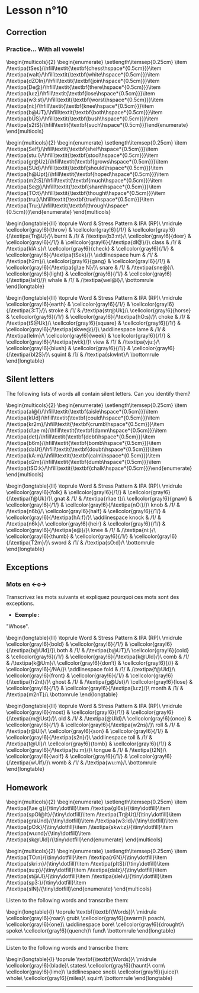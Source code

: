 # Lesson n°10



## Correction

### Practice... With all vowels!

\begin{multicols}{2}
\begin{enumerate}
\setlength\itemsep{0.25cm}
\item /\textipa{tSes}/\hfill\textit{\textbf{chess\hspace*{0.5cm}}}\item /\textipa{waIt}/\hfill\textit{\textbf{white\hspace*{0.5cm}}}\item /\textipa{dZOIn}/\hfill\textit{\textbf{join\hspace*{0.5cm}}}\item /\textipa{De@}/\hfill\textit{\textbf{there\hspace*{0.5cm}}}\item /\textipa{lu:z}/\hfill\textit{\textbf{lose\hspace*{0.5cm}}}\item /\textipa{w3:st}/\hfill\textit{\textbf{worst\hspace*{0.5cm}}}\item /\textipa{ni:}/\hfill\textit{\textbf{knee\hspace*{0.5cm}}}\item /\textipa{b@UT}/\hfill\textit{\textbf{both\hspace*{0.5cm}}}\item /\textipa{bUS}/\hfill\textit{\textbf{bush\hspace*{0.5cm}}}\item /\textipa{s2tS}/\hfill\textit{\textbf{such\hspace*{0.5cm}}}\end{enumerate}
\end{multicols}

\begin{multicols}{2}
\begin{enumerate}
\setlength\itemsep{0.25cm}
\item /\textipa{Self}/\hfill\textit{\textbf{shelf\hspace*{0.5cm}}}\item /\textipa{stu:l}/\hfill\textit{\textbf{stool\hspace*{0.5cm}}}\item /\textipa{gr@Uz}/\hfill\textit{\textbf{grows\hspace*{0.5cm}}}\item /\textipa{SUd}/\hfill\textit{\textbf{should\hspace*{0.5cm}}}\item /\textipa{h@Upt}/\hfill\textit{\textbf{hoped\hspace*{0.5cm}}}\item /\textipa{m2tS}/\hfill\textit{\textbf{much\hspace*{0.5cm}}}\item /\textipa{Se@}/\hfill\textit{\textbf{share\hspace*{0.5cm}}}\item /\textipa{TO:t}/\hfill\textit{\textbf{thought\hspace*{0.5cm}}}\item /\textipa{tru:}/\hfill\textit{\textbf{true\hspace*{0.5cm}}}\item /\textipa{Tru:}/\hfill\textit{\textbf{through\hspace*{0.5cm}}}\end{enumerate}
\end{multicols}


\begin{longtable}{lll}
\toprule
Word & Stress Pattern & IPA (RP)\\
\midrule
\cellcolor{gray!6}{throw} & \cellcolor{gray!6}{/1/} & \cellcolor{gray!6}{/\textipa{Tr@U}/}\\
burnt & /1/ & /\textipa{b3:nt}/\\
\cellcolor{gray!6}{deer} & \cellcolor{gray!6}{/1/} & \cellcolor{gray!6}{/\textipa{dI@}/}\\
class & /1/ & /\textipa{klA:s}/\\
\cellcolor{gray!6}{check} & \cellcolor{gray!6}{/1/} & \cellcolor{gray!6}{/\textipa{tSek}/}\\
\addlinespace
hum & /1/ & /\textipa{h2m}/\\
\cellcolor{gray!6}{gang} & \cellcolor{gray!6}{/1/} & \cellcolor{gray!6}{/\textipa{g\ae N}/}\\
snare & /1/ & /\textipa{sne@}/\\
\cellcolor{gray!6}{light} & \cellcolor{gray!6}{/1/} & \cellcolor{gray!6}{/\textipa{laIt}/}\\
whale & /1/ & /\textipa{weI@l}/\\
\bottomrule
\end{longtable}


\begin{longtable}{lll}
\toprule
Word & Stress Pattern & IPA (RP)\\
\midrule
\cellcolor{gray!6}{earth} & \cellcolor{gray!6}{/1/} & \cellcolor{gray!6}{/\textipa{3:T}/}\\
stroke & /1/ & /\textipa{str@Uk}/\\
\cellcolor{gray!6}{horse} & \cellcolor{gray!6}{/1/} & \cellcolor{gray!6}{/\textipa{hO:s}/}\\
choke & /1/ & /\textipa{tS@Uk}/\\
\cellcolor{gray!6}{square} & \cellcolor{gray!6}{/1/} & \cellcolor{gray!6}{/\textipa{skwe@}/}\\
\addlinespace
lame & /1/ & /\textipa{leIm}/\\
\cellcolor{gray!6}{week} & \cellcolor{gray!6}{/1/} & \cellcolor{gray!6}{/\textipa{wi:k}/}\\
view & /1/ & /\textipa{vju:}/\\
\cellcolor{gray!6}{blush} & \cellcolor{gray!6}{/1/} & \cellcolor{gray!6}{/\textipa{bl2S}/}\\
squint & /1/ & /\textipa{skwInt}/\\
\bottomrule
\end{longtable}

## Silent letters

The following lists of words all contain silent letters. Can you identify them?

\begin{multicols}{2}
\begin{enumerate}
\setlength\itemsep{0.25cm}
\item /\textipa{aI@l}/\hfill\textit{\textbf{aisle\hspace*{0.5cm}}}\item /\textipa{kUd}/\hfill\textit{\textbf{could\hspace*{0.5cm}}}\item /\textipa{kr2m}/\hfill\textit{\textbf{crumb\hspace*{0.5cm}}}\item /\textipa{d\ae m}/\hfill\textit{\textbf{damn\hspace*{0.5cm}}}\item /\textipa{det}/\hfill\textit{\textbf{debt\hspace*{0.5cm}}}\item /\textipa{b6m}/\hfill\textit{\textbf{bomb\hspace*{0.5cm}}}\item /\textipa{daUt}/\hfill\textit{\textbf{doubt\hspace*{0.5cm}}}\item /\textipa{kA:m}/\hfill\textit{\textbf{calm\hspace*{0.5cm}}}\item /\textipa{d2m}/\hfill\textit{\textbf{dumb\hspace*{0.5cm}}}\item /\textipa{tSO:k}/\hfill\textit{\textbf{chalk\hspace*{0.5cm}}}\end{enumerate}
\end{multicols}


\begin{longtable}{lll}
\toprule
Word & Stress Pattern & IPA (RP)\\
\midrule
\cellcolor{gray!6}{folk} & \cellcolor{gray!6}{/1/} & \cellcolor{gray!6}{/\textipa{f@Uk}/}\\
gnat & /1/ & /\textipa{n\ae t}/\\
\cellcolor{gray!6}{gnaw} & \cellcolor{gray!6}{/1/} & \cellcolor{gray!6}{/\textipa{nO:}/}\\
knob & /1/ & /\textipa{n6b}/\\
\cellcolor{gray!6}{half} & \cellcolor{gray!6}{/1/} & \cellcolor{gray!6}{/\textipa{hA:f}/}\\
\addlinespace
knock & /1/ & /\textipa{n6k}/\\
\cellcolor{gray!6}{heir} & \cellcolor{gray!6}{/1/} & \cellcolor{gray!6}{/\textipa{e@}/}\\
knee & /1/ & /\textipa{ni:}/\\
\cellcolor{gray!6}{thumb} & \cellcolor{gray!6}{/1/} & \cellcolor{gray!6}{/\textipa{T2m}/}\\
sword & /1/ & /\textipa{sO:d}/\\
\bottomrule
\end{longtable}

## Exceptions

### Mots en <-o->

Transcrivez les mots suivants et expliquez pourquoi ces mots sont des exceptions.

* **Exemple :**

"Whose".


\begin{longtable}{lll}
\toprule
Word & Stress Pattern & IPA (RP)\\
\midrule
\cellcolor{gray!6}{bold} & \cellcolor{gray!6}{/1/} & \cellcolor{gray!6}{/\textipa{b@Uld}/}\\
both & /1/ & /\textipa{b@UT}/\\
\cellcolor{gray!6}{cold} & \cellcolor{gray!6}{/1/} & \cellcolor{gray!6}{/\textipa{k@Uld}/}\\
comb & /1/ & /\textipa{k@Um}/\\
\cellcolor{gray!6}{don’t} & \cellcolor{gray!6}{//} & \cellcolor{gray!6}{/NA/}\\
\addlinespace
fold & /1/ & /\textipa{f@Uld}/\\
\cellcolor{gray!6}{front} & \cellcolor{gray!6}{/1/} & \cellcolor{gray!6}{/\textipa{fr2nt}/}\\
ghost & /1/ & /\textipa{g@Ust}/\\
\cellcolor{gray!6}{lose} & \cellcolor{gray!6}{/1/} & \cellcolor{gray!6}{/\textipa{lu:z}/}\\
month & /1/ & /\textipa{m2nT}/\\
\bottomrule
\end{longtable}


\begin{longtable}{lll}
\toprule
Word & Stress Pattern & IPA (RP)\\
\midrule
\cellcolor{gray!6}{most} & \cellcolor{gray!6}{/1/} & \cellcolor{gray!6}{/\textipa{m@Ust}/}\\
old & /1/ & /\textipa{@Uld}/\\
\cellcolor{gray!6}{once} & \cellcolor{gray!6}{/1/} & \cellcolor{gray!6}{/\textipa{w2ns}/}\\
roll & /1/ & /\textipa{r@Ul}/\\
\cellcolor{gray!6}{son} & \cellcolor{gray!6}{/1/} & \cellcolor{gray!6}{/\textipa{s2n}/}\\
\addlinespace
toll & /1/ & /\textipa{t@Ul}/\\
\cellcolor{gray!6}{tomb} & \cellcolor{gray!6}{/1/} & \cellcolor{gray!6}{/\textipa{tu:m}/}\\
tongue & /1/ & /\textipa{t2N}/\\
\cellcolor{gray!6}{wolf} & \cellcolor{gray!6}{/1/} & \cellcolor{gray!6}{/\textipa{wUlf}/}\\
womb & /1/ & /\textipa{wu:m}/\\
\bottomrule
\end{longtable}

## Homework

\begin{multicols}{2}
\begin{enumerate}
\setlength\itemsep{0.25cm}
\item /\textipa{l\ae g}/{\tiny\dotfill}\item /\textipa{gl6s}/{\tiny\dotfill}\item /\textipa{spOI@lt}/{\tiny\dotfill}\item /\textipa{Tr@Ut}/{\tiny\dotfill}\item /\textipa{graUnd}/{\tiny\dotfill}\item /\textipa{w3:ld}/{\tiny\dotfill}\item /\textipa{pO:k}/{\tiny\dotfill}\item /\textipa{skwi:z}/{\tiny\dotfill}\item /\textipa{wu:nd}/{\tiny\dotfill}\item /\textipa{sk@Uld}/{\tiny\dotfill}\end{enumerate}
\end{multicols}

\begin{multicols}{2}
\begin{enumerate}
\setlength\itemsep{0.25cm}
\item /\textipa{TO:n}/{\tiny\dotfill}\item /\textipa{r6N}/{\tiny\dotfill}\item /\textipa{skri:n}/{\tiny\dotfill}\item /\textipa{pItS}/{\tiny\dotfill}\item /\textipa{su:p}/{\tiny\dotfill}\item /\textipa{daIz}/{\tiny\dotfill}\item /\textipa{st@Ul}/{\tiny\dotfill}\item /\textipa{sleIv}/{\tiny\dotfill}\item /\textipa{sp3:}/{\tiny\dotfill}\item /\textipa{sIN}/{\tiny\dotfill}\end{enumerate}
\end{multicols}

Listen to the following words and transcribe them:



 
\begin{longtable}{l}
\toprule
\textbf{\textbf{Words}}\\
\midrule
\cellcolor{gray!6}{roar}\\
grub\\
\cellcolor{gray!6}{swarm}\\
poach\\
\cellcolor{gray!6}{one}\\
\addlinespace
bore\\
\cellcolor{gray!6}{drought}\\
spoke\\
\cellcolor{gray!6}{quench}\\
fund\\
\bottomrule
\end{longtable} 

---

Listen to the following words and transcribe them:



 
\begin{longtable}{l}
\toprule
\textbf{\textbf{Words}}\\
\midrule
\cellcolor{gray!6}{blade}\\
states\\
\cellcolor{gray!6}{haunt}\\
corn\\
\cellcolor{gray!6}{lime}\\
\addlinespace
snob\\
\cellcolor{gray!6}{juice}\\
whole\\
\cellcolor{gray!6}{miles}\\
squirt\\
\bottomrule
\end{longtable} 

---

